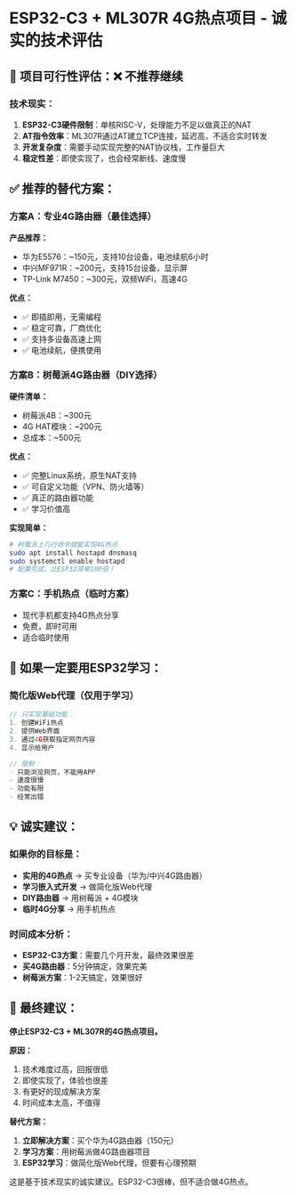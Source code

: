 # ESP32-C3 + ML307R 4G热点项目 - 诚实的技术评估

## 🎯 项目可行性评估：❌ 不推荐继续

### 技术现实：
1. **ESP32-C3硬件限制**：单核RISC-V，处理能力不足以做真正的NAT
2. **AT指令效率**：ML307R通过AT建立TCP连接，延迟高，不适合实时转发
3. **开发复杂度**：需要手动实现完整的NAT协议栈，工作量巨大
4. **稳定性差**：即使实现了，也会经常断线、速度慢

## ✅ 推荐的替代方案：

### 方案A：专业4G路由器（最佳选择）
**产品推荐：**
- 华为E5576：~150元，支持10台设备，电池续航6小时
- 中兴MF971R：~200元，支持15台设备，显示屏
- TP-Link M7450：~300元，双频WiFi，高速4G

**优点：**
- ✅ 即插即用，无需编程
- ✅ 稳定可靠，厂商优化
- ✅ 支持多设备高速上网
- ✅ 电池续航，便携使用

### 方案B：树莓派4G路由器（DIY选择）
**硬件清单：**
- 树莓派4B：~300元
- 4G HAT模块：~200元
- 总成本：~500元

**优点：**
- ✅ 完整Linux系统，原生NAT支持
- ✅ 可自定义功能（VPN、防火墙等）
- ✅ 真正的路由器功能
- ✅ 学习价值高

**实现简单：**
```bash
# 树莓派上几行命令就能实现4G热点
sudo apt install hostapd dnsmasq
sudo systemctl enable hostapd
# 配置完成，比ESP32简单100倍！
```

### 方案C：手机热点（临时方案）
- 现代手机都支持4G热点分享
- 免费，即时可用
- 适合临时使用

## 🔧 如果一定要用ESP32学习：

### 简化版Web代理（仅用于学习）
```c
// 只实现基础功能：
1. 创建WiFi热点
2. 提供Web界面
3. 通过4G获取指定网页内容
4. 显示给用户

// 限制：
- 只能浏览网页，不能用APP
- 速度很慢
- 功能有限
- 经常出错
```

## 💡 诚实建议：

### 如果你的目标是：
- **实用的4G热点** → 买专业设备（华为/中兴4G路由器）
- **学习嵌入式开发** → 做简化版Web代理
- **DIY路由器** → 用树莓派 + 4G模块
- **临时4G分享** → 用手机热点

### 时间成本分析：
- **ESP32-C3方案**：需要几个月开发，最终效果很差
- **买4G路由器**：5分钟搞定，效果完美
- **树莓派方案**：1-2天搞定，效果很好

## 🎯 最终建议：

**停止ESP32-C3 + ML307R的4G热点项目。**

**原因：**
1. 技术难度过高，回报很低
2. 即使实现了，体验也很差
3. 有更好的现成解决方案
4. 时间成本太高，不值得

**替代方案：**
1. **立即解决方案**：买个华为4G路由器（150元）
2. **学习方案**：用树莓派做4G路由器项目
3. **ESP32学习**：做简化版Web代理，但要有心理预期

这是基于技术现实的诚实建议。ESP32-C3很棒，但不适合做4G热点。
